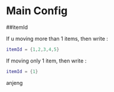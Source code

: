 # Main Config

##itemId

If u moving more than 1 items, then write :
```lua
itemId = {1,2,3,4,5}
```
If moving only 1 item, then write :
```lua
itemId = {1}
```
anjeng
